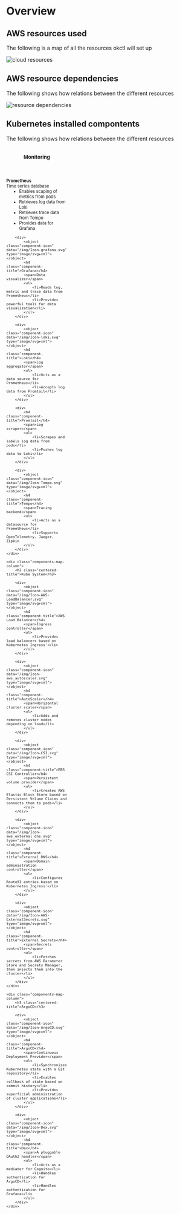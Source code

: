 <style>
.components-map-container {
    display: flex;
    justify-content: space-between;

    font-size: 12pt;
}

.components-map-column {
    flex-basis: 32%;

    font-size: .7rem;
}

.centered-title {
    text-align: center;
}

.component-title {
    margin-top: 0.5em !important;
    margin-bottom: 0 !important;
}

.component-icon {
    margin: 0 auto;
    display: block;

    height: 29px !important;
}

ul {
    margin-top: 0 !important;
    margin-left: 0 !important;
}

li {
    margin-left: 15px !important;
}
</style>


# Overview

## AWS resources used

The following is a map of all the resources okctl will set up

<div style="display: flex;">
    <img alt="cloud resources" src="/img/Resources.png">
</div>

## AWS resource dependencies

The following shows how relations between the different resources

<div style="display: flex;">
    <img alt="resource dependencies" src="/img/Dependencies.png">
</div>

## Kubernetes installed compontents

The following shows how relations between the different resources

<div class="components-map-container">
    <div class="components-map-column">
        <h3 class="centered-title">Monitoring</h3>
        <div>
            <object class="component-icon" data="/img/Icon-Prometheus.svg" type="image/svg+xml"></object>
            <h4 class="component-title">Prometheus</h4>
            <span>Time series database</span>
            <ul>
                <li>Enables scaping of metrics from pods</li>
                <li>Retrieves log data from Loki</li>
                <li>Retrieves trace data from Tempo</li>
                <li>Provides data for Grafana</li>
            </ul>
        </div>

        <div>
            <object class="component-icon" data="/img/Icon-grafana.svg" type="image/svg+xml"></object>
            <h4 class="component-title">Grafana</h4>
            <span>Data visualizer</span>
            <ul>
                <li>Reads log, metric and trace data from Prometheus</li>
                <li>Provides powerful tools for data visualization</li>
            </ul>
        </div>

        <div>
            <object class="component-icon" data="/img/Icon-loki.svg" type="image/svg+xml"></object>
            <h4 class="component-title">Loki</h4>
            <span>Log aggregator</span>
            <ul>
                <li>Acts as a data source for Prometheus</li>
                <li>Accepts log data from Promtail</li>
            </ul>
        </div>

        <div>
            <h4 class="component-title">Promtail</h4>
            <span>Log scraper</span>
            <ul>
                <li>Scrapes and labels log data from pods</li>
                <li>Pushes log data to Loki</li>
            </ul>
        </div>

        <div>
            <object class="component-icon" data="/img/Icon-Tempo.svg" type="image/svg+xml"></object>
            <h4 class="component-title">Tempo</h4>
            <span>Tracing backend</span>
            <ul>
                <li>Acts as a datasource for Prometheus</li>
                <li>Supports OpenTelemetry, Jaeger, Zipkin
            </ul>
        </div>
    </div>

    <div class="components-map-column">
        <h3 class="centered-title">Kube System</h3>

        <div>
            <object class="component-icon" data="/img/Icon-AWS-LoadBalancer.svg" type="image/svg+xml"></object>
            <h4 class="component-title">AWS Load Balancer</h4>
            <span>Ingress controller</span>
            <ul>
                <li>Provides load balancers based on Kubernetes Ingress'</li>
            </ul>
        </div>

        <div>
            <object class="component-icon" data="/img/Icon-aws_autoscaler.svg" type="image/svg+xml"></object>
            <h4 class="component-title">AutoScaler</h4>
            <span>Horizontal cluster scaler</span>
            <ul>
                <li>Adds and removes cluster nodes depending on load</li>
            </ul>
        </div>

        <div>
            <object class="component-icon" data="/img/Icon-CSI.svg" type="image/svg+xml"></object>
            <h4 class="component-title">EBS CSI Controller</h4>
            <span>Persistent volume provider</span>
            <ul>
                <li>Creates AWS Elastic Block Store based on Persistent Volume Claims and connects them to pods</li>
            </ul>
        </div>

        <div>
            <object class="component-icon" data="/img/Icon-aws_external_dns.svg" type="image/svg+xml"></object>
            <h4 class="component-title">External DNS</h4>
            <span>Domain administration controller</span>
            <ul>
                <li>Configures Route53 entries based on Kubernetes Ingress'</li>
            </ul>
        </div>

        <div>
            <object class="component-icon" data="/img/Icon-AWS-ExternalSecrets.svg" type="image/svg+xml"></object>
            <h4 class="component-title">External Secrets</h4>
            <span>Secrets controller</span>
            <ul>
                <li>Fetches secrets from AWS Parameter Store and Secrets Manager, then injects them into the cluster</li>
            </ul>
        </div>
    </div>

    <div class="components-map-column">
        <h3 class="centered-title">ArgoCD</h3>

        <div>
            <object class="component-icon" data="/img/Icon-ArgoCD.svg" type="image/svg+xml"></object>
            <h4 class="component-title">ArgoCD</h4>
            <span>Continuous Deployment Provider</span>
            <ul>
                <li>Synchronizes Kubernetes state with a Git repository</li>
                <li>Enables rollback of state based on commit history</li>
                <li>Provides superficial administration of cluster applications</li>
            </ul>
        </div>

        <div>
            <object class="component-icon" data="/img/Icon-Dex.svg" type="image/svg+xml"></object>
            <h4 class="component-title">Dex</h4>
            <span>A pluggable OAuth2 handler</span>
            <ul>
                <li>Acts as a mediator for Cognito</li>
                <li>Handles authentication for ArgoCD</li>
                <li>Handles authentication for Grafana</li>
            </ul>
        </div>
    </div>
</div>
